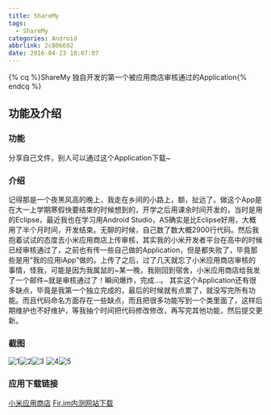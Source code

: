 ```yaml
---
title: ShareMy
tags:
  - ShareMy
categories: Android
abbrlink: 2c806692
date: 2016-04-23 18:07:07
---
```


{% cq %}ShareMy 独自开发的第一个被应用商店审核通过的Application{% endcq %}

<!--more-->
## 功能及介绍

### 功能
分享自己文件，别人可以通过这个Application下载~
### 介绍
记得那是一个夜黑风高的晚上，我走在乡间的小路上，额，扯远了。做这个App是在大一上学期寒假快要结束的时候想到的，开学之后用课余时间开发的，当时是用的Eclipse，最近我也在学习用Android Studio，AS确实是比Eclipse好用，大概用了半个月时间，开发结束。无聊的时候，自己数了数大概2900行代码。然后我抱着试试的态度去小米应用商店上传审核，其实我的小米开发者平台在高中的时候已经审核通过了，之前也有传一些自己做的Application，但是都失败了，毕竟那些是用“我的应用iApp”做的。上传了之后，过了几天就忘了小米应用商店审核的事情，怪我，可能是因为我属鼠的~某一晚，我刚回到宿舍，小米应用商店给我发了一个邮件~就是审核通过了！瞬间爆炸，完成...。
其实这个Application还有很多缺点，毕竟是我第一个独立完成的，最后的时候就有点累了，就没写完所有功能。而且代码命名方面存在一些缺点，而且把很多功能写到一个类里面了，这样后期维护也不好维护，等我抽个时间把代码修改修改，再写完其他功能，然后提交更新。

### 截图
![1](http://7xt9yd.com2.z0.glb.clouddn.com/image/original/sharemy/ShareMy%20%285%29.jpg)![2](http://7xt9yd.com2.z0.glb.clouddn.com/image/original/sharemy/ShareMy%20%284%29.jpg)![3](http://7xt9yd.com2.z0.glb.clouddn.com/image/original/sharemy/ShareMy%20%281%29.jpg)
![4](http://7xt9yd.com2.z0.glb.clouddn.com/image/original/sharemy/ShareMy%20%282%29.jpg)![5](http://7xt9yd.com2.z0.glb.clouddn.com/image/original/sharemy/ShareMy%20%283%29.jpg)

### 应用下载链接

[小米应用商店](http://app.mi.com/detail/289957)
[Fir.im内测网站下载](http://fir.im/ShareMy)